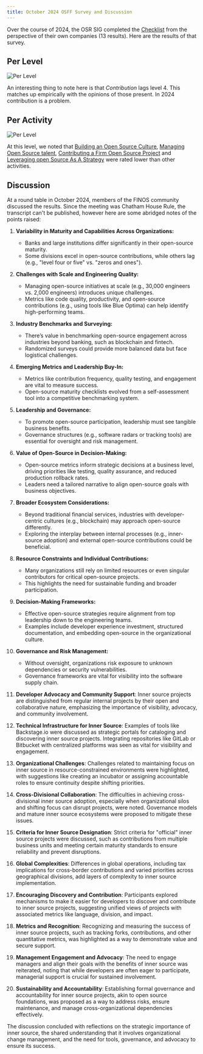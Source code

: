 ```yaml
--- 
title: October 2024 OSFF Survey and Discussion
---
```


Over the course of 2024, the OSR SIG completed the [Checklist](Checklist) from the perspective of their own companies (13 results).  Here are the results of that survey.


## Per Level

![Per Level](/img/bok/maturity/survey-2024/per-level.png)

An interesting thing to note here is that _Contribution_ lags level 4.  This matches up empirically with the opinions of those present.  In 2024 contribution is a problem.

## Per Activity

![Per Level](/img/bok/maturity/survey-2024/per-activity.png)

At this level, we noted that [Building an Open Source Culture](/bok/Activities/Level-3/Culture), [Managing Open Source talent](/bok/Activities/Level-3/Talent), [Contributing a Firm Open Source Project](/bok/Activities/Level-4/Open-Sourcing-A-Project) and [Leveraging open Source As A Strategy](/bok/Activities/Level-5/Leveraging-Strategically) were rated lower than other activities.

## Discussion

At a round table in October 2024, members of the FINOS community discussed the results.  Since the meeting was Chatham House Rule, the transcript can't be published, however here are some abridged notes of the points raised:

1. **Variability in Maturity and Capabilities Across Organizations:**
   - Banks and large institutions differ significantly in their open-source maturity. 
   - Some divisions excel in open-source contributions, while others lag (e.g., "level four or five" vs. "zeros and ones").

2. **Challenges with Scale and Engineering Quality:**
   - Managing open-source initiatives at scale (e.g., 30,000 engineers vs. 2,000 engineers) introduces unique challenges.
   - Metrics like code quality, productivity, and open-source contributions (e.g., using tools like Blue Optima) can help identify high-performing teams.

3. **Industry Benchmarks and Surveying:**
   - There’s value in benchmarking open-source engagement across industries beyond banking, such as blockchain and fintech.
   - Randomized surveys could provide more balanced data but face logistical challenges.

4. **Emerging Metrics and Leadership Buy-In:**
   - Metrics like contribution frequency, quality testing, and engagement are vital to measure success.
   - Open-source maturity checklists evolved from a self-assessment tool into a competitive benchmarking system.

5. **Leadership and Governance:**
   - To promote open-source participation, leadership must see tangible business benefits.
   - Governance structures (e.g., software radars or tracking tools) are essential for oversight and risk management.

6. **Value of Open-Source in Decision-Making:**
   - Open-source metrics inform strategic decisions at a business level, driving priorities like testing, quality assurance, and reduced production rollback rates.
   - Leaders need a tailored narrative to align open-source goals with business objectives.

7. **Broader Ecosystem Considerations:**
   - Beyond traditional financial services, industries with developer-centric cultures (e.g., blockchain) may approach open-source differently.
   - Exploring the interplay between internal processes (e.g., inner-source adoption) and external open-source contributions could be beneficial.

8. **Resource Constraints and Individual Contributions:**
   - Many organizations still rely on limited resources or even singular contributors for critical open-source projects.
   - This highlights the need for sustainable funding and broader participation.

9. **Decision-Making Frameworks:**
   - Effective open-source strategies require alignment from top leadership down to the engineering teams.
   - Examples include developer experience investment, structured documentation, and embedding open-source in the organizational culture.

10. **Governance and Risk Management:**
    - Without oversight, organizations risk exposure to unknown dependencies or security vulnerabilities.
    - Governance frameworks are vital for visibility into the software supply chain.

1. **Developer Advocacy and Community Support**: Inner source projects are distinguished from regular internal projects by their open and collaborative nature, emphasizing the importance of visibility, advocacy, and community involvement.

2. **Technical Infrastructure for Inner Source**: Examples of tools like Backstage.io were discussed as strategic portals for cataloging and discovering inner source projects. Integrating repositories like GitLab or Bitbucket with centralized platforms was seen as vital for visibility and engagement.

3. **Organizational Challenges**: Challenges related to maintaining focus on inner source in resource-constrained environments were highlighted, with suggestions like creating an incubator or assigning accountable roles to ensure continuity despite shifting priorities.

4. **Cross-Divisional Collaboration**: The difficulties in achieving cross-divisional inner source adoption, especially when organizational silos and shifting focus can disrupt projects, were noted. Governance models and mature inner source ecosystems were proposed to mitigate these issues.

5. **Criteria for Inner Source Designation**: Strict criteria for "official" inner source projects were discussed, such as contributions from multiple business units and meeting certain maturity standards to ensure reliability and prevent disruptions.

6. **Global Complexities**: Differences in global operations, including tax implications for cross-border contributions and varied priorities across geographical divisions, add layers of complexity to inner source implementation.

7. **Encouraging Discovery and Contribution**: Participants explored mechanisms to make it easier for developers to discover and contribute to inner source projects, suggesting unified views of projects with associated metrics like language, division, and impact.

8. **Metrics and Recognition**: Recognizing and measuring the success of inner source projects, such as tracking forks, contributions, and other quantitative metrics, was highlighted as a way to demonstrate value and secure support.

9. **Management Engagement and Advocacy**: The need to engage managers and align their goals with the benefits of inner source was reiterated, noting that while developers are often eager to participate, managerial support is crucial for sustained involvement.

10. **Sustainability and Accountability**: Establishing formal governance and accountability for inner source projects, akin to open source foundations, was proposed as a way to address risks, ensure maintenance, and manage cross-organizational dependencies effectively.

The discussion concluded with reflections on the strategic importance of inner source, the shared understanding that it involves organizational change management, and the need for tools, governance, and advocacy to ensure its success.